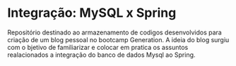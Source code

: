 # Integração: MySQL x Spring
Repositório destinado ao armazenamento de codigos desenvolvidos para criação de um blog pessoal no bootcamp Generation. A ideia do blog surgiu com o bjetivo de familiarizar e colocar em pratica os assuntos realacionados a integração do banco de dados Mysql ao Spring.
